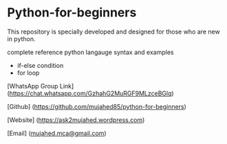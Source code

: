 # Python-for-beginners
This repository is specially developed and designed for those who are new in python.

complete reference python langauge syntax and examples


- if-else condition
- for loop


[WhatsApp Group Link] (https://chat.whatsapp.com/GzhahG2MuRGF9MLzceBGlq)

[Github] (https://github.com/mujahed85/python-for-beginners)

[Website] (https://ask2mujahed.wordpress.com)

[Email] (mujahed.mca@gmail.com)
